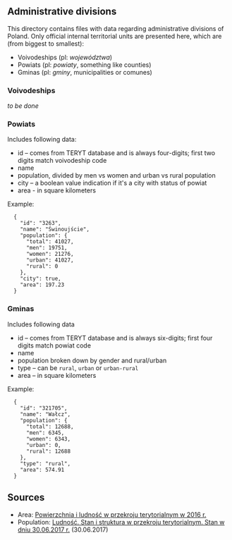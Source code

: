 ## Administrative divisions

This directory contains files with data regarding administrative divisions of Poland. Only official internal territorial units are presented here, which are (from biggest to smallest):

* Voivodeships (pl: _województwa_)
* Powiats (pl: _powiaty_, something like counties)
* Gminas (pl: _gminy_, municipalities or comunes)

### Voivodeships

_to be done_

### Powiats

Includes following data:

* id – comes from TERYT database and is always four-digits; first two digits match voivodeship code
* name
* population, divided by men vs women and urban vs rural population
* city – a boolean value indication if it's a city with status of powiat
* area - in square kilometers

Example:

```
  {
    "id": "3263",
    "name": "Świnoujście",
    "population": {
      "total": 41027,
      "men": 19751,
      "women": 21276,
      "urban": 41027,
      "rural": 0
    },
    "city": true,
    "area": 197.23
  }
```

### Gminas

Includes following data

* id – comes from TERYT database and is always six-digits; first four digits match powiat code
* name
* population broken down by gender and rural/urban
* type – can be `rural`, `urban` or `urban-rural`
* area – in square kilometers

Example:

```
  {
    "id": "321705",
    "name": "Wałcz",
    "population": {
      "total": 12688,
      "men": 6345,
      "women": 6343,
      "urban": 0,
      "rural": 12688
    },
    "type": "rural",
    "area": 574.91
  }
```

## Sources

* Area: [Powierzchnia i ludność w przekroju terytorialnym w 2016 r.](https://stat.gov.pl/obszary-tematyczne/ludnosc/ludnosc/powierzchnia-i-ludnosc-w-przekroju-terytorialnym-w-2016-r-,7,13.html)
* Population: [Ludność. Stan i struktura w przekroju terytorialnym. Stan w dniu 30.06.2017 r.](http://stat.gov.pl/obszary-tematyczne/ludnosc/ludnosc/ludnosc-stan-i-struktura-w-przekroju-terytorialnym-stan-w-dniu-30-06-2017-r-,6,22.html) (30.06.2017)
